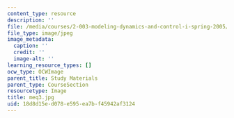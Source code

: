 ```yaml
---
content_type: resource
description: ''
file: /media/courses/2-003-modeling-dynamics-and-control-i-spring-2005/18d8d15ed078e595ea7bf45942af3124_meq3.jpg
file_type: image/jpeg
image_metadata:
  caption: ''
  credit: ''
  image-alt: ''
learning_resource_types: []
ocw_type: OCWImage
parent_title: Study Materials
parent_type: CourseSection
resourcetype: Image
title: meq3.jpg
uid: 18d8d15e-d078-e595-ea7b-f45942af3124
---
```

